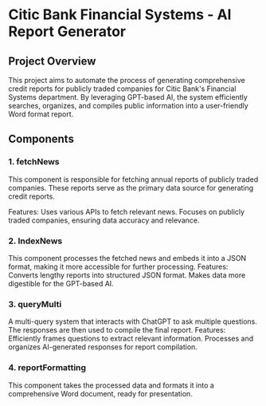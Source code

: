 # Citic Bank Financial Systems - AI Report Generator
## Project Overview
This project aims to automate the process of generating comprehensive credit reports for publicly traded companies for Citic Bank's Financial Systems department. By leveraging GPT-based AI, the system efficiently searches, organizes, and compiles public information into a user-friendly Word format report.

## Components
### 1. fetchNews
This component is responsible for fetching annual reports of publicly traded companies. These reports serve as the primary data source for generating credit reports.

Features:
Uses various APIs to fetch relevant news.
Focuses on publicly traded companies, ensuring data accuracy and relevance.

### 2. IndexNews
This component processes the fetched news and embeds it into a JSON format, making it more accessible for further processing.
Features:
Converts lengthy reports into structured JSON format.
Makes data more digestible for the GPT-based AI.

### 3. queryMulti
A multi-query system that interacts with ChatGPT to ask multiple questions. The responses are then used to compile the final report.
Features:
Efficiently frames questions to extract relevant information.
Processes and organizes AI-generated responses for report compilation.

### 4. reportFormatting
This component takes the processed data and formats it into a comprehensive Word document, ready for presentation.
